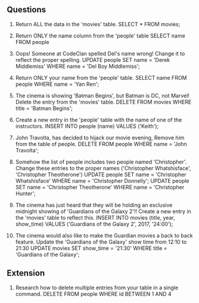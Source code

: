 

## Questions

1. Return ALL the data in the 'movies' table.
SELECT * FROM movies;

2. Return ONLY the name column from the 'people' table
SELECT name FROM people

3. Oops! Someone at CodeClan spelled Del's name wrong! Change it to reflect the proper spelling.
UPDATE people SET name = 'Derek Middlemiss' WHERE name = 'Del Boy Middlemiss';

4. Return ONLY your name from the 'people' table.
SELECT name FROM people WHERE name = 'Yan Ren';

5. The cinema is showing 'Batman Begins', but Batman is DC, not Marvel! Delete the entry from the 'movies' table.
DELETE FROM movies WHERE title = 'Batman Begins';

6. Create a new entry in the 'people' table with the name of one of the instructors.
INSERT INTO people (name) VALUES ('Keith');

7. John Travolta, has decided to hijack our movie evening, Remove him from the table of people.
DELETE FROM people WHERE name = 'John Travolta';

8. Somehow the list of people includes two people named 'Christopher'. Change these entries to the proper names ('Christopher Whatshisface', 'Christopher Theotherone')
UPDATE people SET name = 'Christopher Whatshisface' WHERE name = 'Christopher Donnelly';
UPDATE people SET name = 'Christopher Theotherone' WHERE name = 'Christopher Hunter';

9. The cinema has just heard that they will be holding an exclusive midnight showing of 'Guardians of the Galaxy 2'!! Create a new entry in the 'movies' table to reflect this.
INSERT INTO movies (title, year, show_time) VALUES ('Guardians of the Galaxy 2', 2017, '24:00');

10. The cinema would also like to make the Guardian movies a back to back feature. Update the 'Guardians of the Galaxy' show time from 12:10 to 21:30
UPDATE movies SET show_time = '21:30' WHERE title = 'Guardians of the Galaxy';

## Extension

1. Research how to delete multiple entries from your table in a single command.
DELETE FROM people WHERE id BETWEEN 1 AND 4